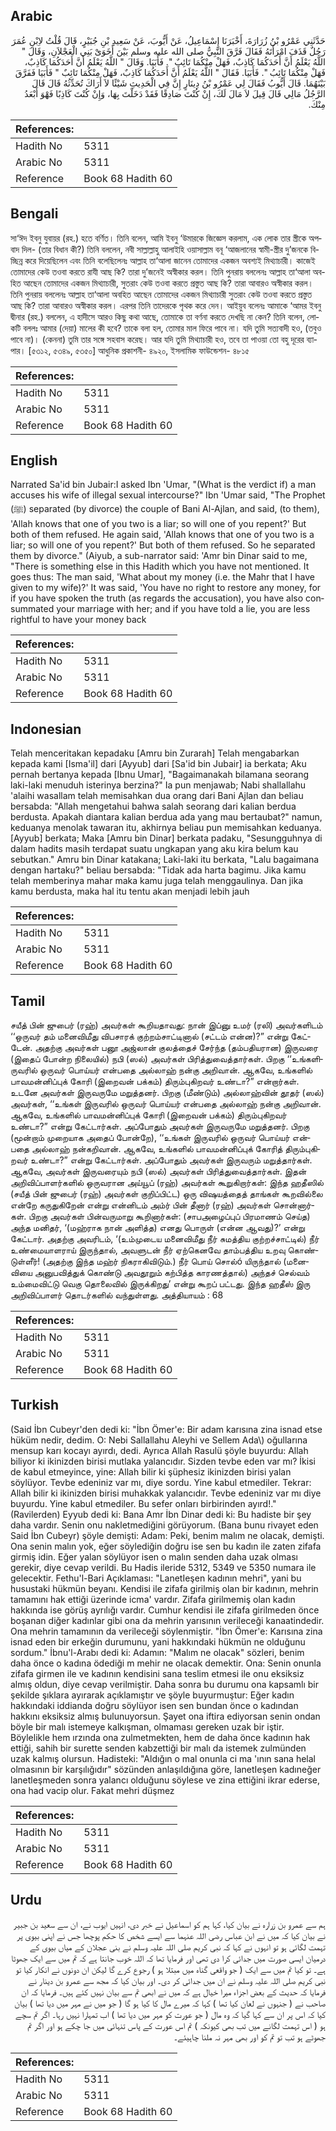 ## Arabic


<div dir="rtl" lang="ar" style={{fontSize:'larger',backgroundColor:'#f8f9fa',padding:20}}>
حَدَّثَنِي عَمْرُو بْنُ زُرَارَةَ، أَخْبَرَنَا إِسْمَاعِيلُ، عَنْ أَيُّوبَ، عَنْ سَعِيدِ بْنِ جُبَيْرٍ، قَالَ قُلْتُ لاِبْنِ عُمَرَ رَجُلٌ قَذَفَ امْرَأَتَهُ فَقَالَ فَرَّقَ النَّبِيُّ صلى الله عليه وسلم بَيْنَ أَخَوَىْ بَنِي الْعَجْلاَنِ، وَقَالَ ‏"‏ اللَّهُ يَعْلَمُ أَنَّ أَحَدَكُمَا كَاذِبٌ، فَهَلْ مِنْكُمَا تَائِبٌ ‏"‏‏.‏ فَأَبَيَا‏.‏ وَقَالَ ‏"‏ اللَّهُ يَعْلَمُ أَنَّ أَحَدَكُمَا كَاذِبٌ، فَهَلْ مِنْكُمَا تَائِبُ ‏"‏‏.‏ فَأَبَيَا‏.‏ فَقَالَ ‏"‏ اللَّهُ يَعْلَمُ أَنَّ أَحَدَكُمَا كَاذِبٌ، فَهَلْ مِنْكُمَا تَائِبٌ ‏"‏ فَأَبَيَا فَفَرَّقَ بَيْنَهُمَا‏.‏ قَالَ أَيُّوبُ فَقَالَ لِي عَمْرُو بْنُ دِينَارٍ إِنَّ فِي الْحَدِيثِ شَيْئًا لاَ أَرَاكَ تُحَدِّثُهُ قَالَ قَالَ الرَّجُلُ مَالِي قَالَ قِيلَ لاَ مَالَ لَكَ، إِنْ كُنْتَ صَادِقًا فَقَدْ دَخَلْتَ بِهَا، وَإِنْ كُنْتَ كَاذِبًا فَهْوَ أَبْعَدُ مِنْكَ‏.‏
</div>
<div style={{backgroundColor:'#f8f9fa',padding:20, marginBottom: 10}}><table> <thead> <tr> <th>References:</th> <th></th> </tr> </thead> <tbody><tr><td>Hadith No</td><td>5311</td></tr><tr><td>Arabic No</td><td>5311</td></tr><tr><td>Reference</td><td>Book 68 Hadith 60</td></tr></tbody></table></div>

## Bengali


<div dir="ltr" lang="bn" style={{fontSize:'larger',backgroundColor:'#f8f9fa',padding:20}}>
সা‘ঈদ ইবনু যুবায়র (রহ.) হতে বর্ণিত। তিনি বলেন, আমি ইবনু ‘উমারকে জিজ্ঞেস করলাম, এক লোক তার স্ত্রীকে অপবাদ দিল- (তার বিধান কী?) তিনি বললেন, নবী সাল্লাল্লাহু আলাইহি ওয়াসাল্লাম বনূ ‘আজলানের স্বামী-স্ত্রীর দু’জনকে বিচ্ছিন্ন করে দিয়েছিলেন এবং তিনি বলেছিলেনঃ আল্লাহ তা‘আলা জানেন তোমাদের একজন অবশ্যই মিথ্যাচারী। কাজেই তোমাদের কেউ তওবা করতে রাযী আছ কি? তারা দু’জনেই অস্বীকার করল। তিনি পুনরায় বললেনঃ আল্লাহ তা‘আলা অবহিত আছেন তোমাদের একজন মিথ্যাচারী, সুতরাং কেউ তওবা করতে প্রস্তুত আছ কি? তারা আবারও অস্বীকার করল। তিনি পুনরায় বললেনঃ আল্লাহ তা‘আলা অবহিত আছেন তোমাদের একজন মিথ্যাচারী সুতরাং কেউ তওবা করতে প্রস্তুত আছ কি? তারা আবারও অস্বীকার করল। এরপর তিনি তাদেরকে পৃথক করে দেন। আইয়ুব বলেনঃ আমাকে ‘আমর ইবনু দ্বীনার (রহ.) বললেন, এ হাদীসে আরও কিছু কথা আছে, তোমাকে তা বর্ণনা করতে দেখছি না কেন? তিনি বলেন, লোকটি বললঃ আমার (দেয়া) মালের কী হবে? তাকে বলা হল, তোমার মাল ফিরে পাবে না। যদি তুমি সত্যবাদী হও, (তবুও পাবে না)। (কেননা) তুমি তার সঙ্গে সহবাস করেছ। আর যদি তুমি মিথ্যাচারী হও, তবে তা পাওয়া তো বহু দূরের ব্যাপার। [৫৩১২, ৫৩৪৯, ৫৩৫০] আধুনিক প্রকাশনী- ৪৯২০, ইসলামিক ফাউন্ডেশন- ৪৮১৫
</div>
<div style={{backgroundColor:'#f8f9fa',padding:20, marginBottom: 10}}><table> <thead> <tr> <th>References:</th> <th></th> </tr> </thead> <tbody><tr><td>Hadith No</td><td>5311</td></tr><tr><td>Arabic No</td><td>5311</td></tr><tr><td>Reference</td><td>Book 68 Hadith 60</td></tr></tbody></table></div>

## English


<div dir="ltr" lang="en" style={{fontSize:'larger',backgroundColor:'#f8f9fa',padding:20}}>
Narrated Sa'id bin Jubair:I asked Ibn 'Umar, "(What is the verdict if) a man accuses his wife of illegal sexual intercourse?" Ibn 'Umar said, "The Prophet (ﷺ) separated (by divorce) the couple of Bani Al-Ajlan, and said, (to them), 'Allah knows that one of you two is a liar; so will one of you repent?' But both of them refused. He again said, 'Allah knows that one of you two is a liar; so will one of you repent?' But both of them refused. So he separated them by divorce." (Aiyub, a sub-narrator said: 'Amr bin Dinar said to me, "There is something else in this Hadith which you have not mentioned. It goes thus: The man said, 'What about my money (i.e. the Mahr that I have given to my wife)?' It was said, 'You have no right to restore any money, for if you have spoken the truth (as regards the accusation), you have also consummated your marriage with her; and if you have told a lie, you are less rightful to have your money back
</div>
<div style={{backgroundColor:'#f8f9fa',padding:20, marginBottom: 10}}><table> <thead> <tr> <th>References:</th> <th></th> </tr> </thead> <tbody><tr><td>Hadith No</td><td>5311</td></tr><tr><td>Arabic No</td><td>5311</td></tr><tr><td>Reference</td><td>Book 68 Hadith 60</td></tr></tbody></table></div>

## Indonesian


<div dir="ltr" lang="id" style={{fontSize:'larger',backgroundColor:'#f8f9fa',padding:20}}>
Telah menceritakan kepadaku [Amru bin Zurarah] Telah mengabarkan kepada kami [Isma'il] dari [Ayyub] dari [Sa'id bin Jubair] ia berkata; Aku pernah bertanya kepada [Ibnu Umar], "Bagaimanakah bilamana seorang laki-laki menuduh isterinya berzina?" Ia pun menjawab; Nabi shallallahu 'alaihi wasallam telah memisahkan dua orang dari Bani Ajlan dan beliau bersabda: "Allah mengetahui bahwa salah seorang dari kalian berdua berdusta. Apakah diantara kalian berdua ada yang mau bertaubat?" namun, keduanya menolak tawaran itu, akhirnya beliau pun memisahkan keduanya. [Ayyub] berkata; Maka [Amru bin Dinar] berkata padaku, "Sesungguhnya di dalam hadits masih terdapat suatu ungkapan yang aku kira belum kau sebutkan." Amru bin Dinar katakana; Laki-laki itu berkata, "Lalu bagaimana dengan hartaku?" beliau bersabda: "Tidak ada harta bagimu. Jika kamu telah memberinya mahar maka kamu juga telah menggaulinya. Dan jika kamu berdusta, maka hal itu tentu akan menjadi lebih jauh
</div>
<div style={{backgroundColor:'#f8f9fa',padding:20, marginBottom: 10}}><table> <thead> <tr> <th>References:</th> <th></th> </tr> </thead> <tbody><tr><td>Hadith No</td><td>5311</td></tr><tr><td>Arabic No</td><td>5311</td></tr><tr><td>Reference</td><td>Book 68 Hadith 60</td></tr></tbody></table></div>

## Tamil


<div dir="ltr" lang="ta" style={{fontSize:'larger',backgroundColor:'#f8f9fa',padding:20}}>
சயீத் பின் ஜுபைர் (ரஹ்) அவர்கள் கூறியதாவது: நான் இப்னு உமர் (ரலி) அவர்களிடம் ‘‘ஒருவர் தம் மனைவிமீது விபசாரக் குற்றம்சாட்டினால் (சட்டம் என்ன)?” என்று கேட்டேன். அதற்கு அவர்கள் பனூ அஜ்லான் குலத்தைச் சேர்ந்த (தம்பதியரான) இருவரை (இதைப் போன்ற நிலையில்) நபி (ஸல்) அவர்கள் பிரித்துவைத்தார்கள். பிறகு ‘‘உங்களிருவரில் ஒருவர் பொய்யர் என்பதை அல்லாஹ் நன்கு அறிவான். ஆகவே, உங்களில் பாவமன்னிப்புக் கோரி (இறைவன் பக்கம்) திரும்புகிறவர் உண்டா?” என்றார்கள். உடனே அவர்கள் இருவருமே மறுத்தனர். பிறகு (மீண்டும்) அல்லாஹ்வின் தூதர் (ஸல்) அவர்கள், ‘‘உங்கள் இருவரில் ஒருவர் பொய்யர் என்பதை அல்லாஹ் நன்கு அறிவான். ஆகவே, உங்களில் பாவமன்னிப்புக் கோரி (இறைவன் பக்கம்) திரும்புகிறவர் உண்டா?” என்று கேட்டார்கள். அப்போதும் அவர்கள் இருவருமே மறுத்தனர். பிறகு (மூன்றாம் முறையாக அதைப் போன்றே), ‘‘உங்கள் இருவரில் ஒருவர் பொய்யர் என்பதை அல்லாஹ் நன்கறிவான். ஆகவே, உங்களில் பாவமன்னிப்புக் கோரித் திரும்புகிறவர் உண்டா?” என்று கேட்டார்கள். அப்போதும் அவர்கள் இருவரும் மறுத்தார்கள். ஆகவே, அவர்கள் இருவரையும் நபி (ஸல்) அவர்கள் பிரித்துவைத்தார்கள். இதன் அறிவிப்பாளர்களில் ஒருவரான அய்யூப் (ரஹ்) அவர்கள் கூறுகிறார்கள்: இந்த ஹதீஸில் (சயீத் பின் ஜுபைர் (ரஹ்) அவர்கள் குறிப்பிட்ட) ஒரு விஷயத்தைத் தாங்கள் கூறவில்லை என்றே கருதுகிறேன் என்று என்னிடம் அம்ர் பின் தீனார் (ரஹ்) அவர்கள் சொன்னார்கள். பிறகு அவர்கள் பின்வருமாறு கூறினார்கள்: (சாபஅழைப்புப் பிரமாணம் செய்த) அந்த மனிதர், ‘(மஹ்ராக நான் அளித்த) எனது பொருள் (என்ன ஆவது)?’ என்று கேட்டார். அதற்கு அவரிடம், ‘(உம்முடைய மனைவிமீது நீர் சுமத்திய குற்றச்சாட்டில்) நீர் உண்மையாளராய் இருந்தால், அவளுடன் நீர் ஏற்கெனவே தாம்பத்திய உறவு கொண்டுள்ளீர்! (அதற்கு இந்த மஹ்ர் நிகராகிவிடும்.) நீர் பொய் சொல்ó யிருந்தால் (மனைவியை அனுபவித்துக் கொண்டு அவதூறும் கற்பித்த காரணத்தால்) அந்தச் செல்வம் உம்மைவிட்டு வெகு தொலைவில் இருக்கிறது’ என்று கூறப் பட்டது. இந்த ஹதீஸ் இரு அறிவிப்பாளர் தொடர்களில் வந்துள்ளது. அத்தியாயம் : 68
</div>
<div style={{backgroundColor:'#f8f9fa',padding:20, marginBottom: 10}}><table> <thead> <tr> <th>References:</th> <th></th> </tr> </thead> <tbody><tr><td>Hadith No</td><td>5311</td></tr><tr><td>Arabic No</td><td>5311</td></tr><tr><td>Reference</td><td>Book 68 Hadith 60</td></tr></tbody></table></div>

## Turkish


<div dir="ltr" lang="tr" style={{fontSize:'larger',backgroundColor:'#f8f9fa',padding:20}}>
(Said İbn Cubeyr'den dedi ki: "İbn Ömer'e: Bir adam karısına zina isnad etse hüküm nedir, dedim. O: Nebi Sallallahu Aleyhi ve Sellem Ada\) oğullarına mensup karı kocayı ayırdı, dedi. Ayrıca Allah Rasulü şöyle buyurdu: Allah biliyor ki ikinizden birisi mutlaka yalancıdır. Sizden tevbe eden var mı? İkisi de kabul etmeyince, yine: Allah bilir ki şüphesiz ikinizden birisi yalan söylüyor. Tevbe edeniniz var mı, diye sordu. Yine kabul etmediler. Tekrar: Allah bilir ki ikinizden birisi muhakkak yalancıdır. Tevbe edeniniz var mı diye buyurdu. Yine kabul etmediler. Bu sefer onları birbirinden ayırd!." (Ravilerden) Eyyub dedi ki: Bana Amr İbn Dinar dedi ki: Bu hadiste bir şey daha vardır. Senin onu nakletmediğini görüyorum. (Bana bunu rivayet eden Said İbn Cubeyr) şöyle demişti: Adam: Peki, benim malım ne olacak, demişti. Ona senin malın yok, eğer söylediğin doğru ise sen bu kadın ile zaten zifafa girmiş idin. Eğer yalan söylüyor isen o malın senden daha uzak olması gerekir, diye cevap verildi. Bu Hadis ileride 5312, 5349 ve 5350 numara ile gelecektir. Fethu'l-Bari Açıklaması: "LanetIeşen kadının mehri", yani bu husustaki hükmün beyanı. Kendisi ile zifafa girilmiş olan bir kadının, mehrin tamamını hak ettiği üzerinde icma' vardır. Zifafa girilmemiş olan kadın hakkında ise görüş ayrılığı vardır. Cumhur kendisi ile zifafa girilmeden önce boşanan diğer kadınlar gibi ona da mehrin yarısının verileceği kanaatindedir. Ona mehrin tamamının da verileceği söylenmiştir. "İbn Ömer'e: Karısına zina isnad eden bir erkeğin durumunu, yani hakkındaki hükmün ne olduğunu sordum." İbnu'l-Arabı dedi ki: Adamın: "Malım ne olacak" sözleri, benim daha önce o kadına ödediği m mehir ne olacak demektir. Ona: Senin onunla zifafa girmen ile ve kadının kendisini sana teslim etmesi ile onu eksiksiz almış oldun, diye cevap verilmiştir. Daha sonra bu durumu ona kapsamlı bir şekilde şıklara ayırarak açıklamıştır ve şöyle buyurmuştur: Eğer kadın hakkındaki iddianda doğru söylüyor isen sen bundan önce o kadından hakkını eksiksiz almış bulunuyorsun. Şayet ona iftira ediyorsan senin ondan böyle bir malı istemeye kalkışman, olmaması gereken uzak bir iştir. Böylelikle hem ırzında ona zulmetmekten, hem de daha önce kadının hak ettiği, sahih bir surette senden kabzettiği bir malı da istemek zulmünden uzak kalmış olursun. Hadisteki: "Aldığın o mal onunla ci ma 'ının sana helal olmasının bir karşılığıdır" sözünden anlaşıldığına göre, lanetIeşen kadıneğer lanetleşmeden sonra yalancı olduğunu söylese ve zina ettiğini ikrar ederse, ona had vacip olur. Fakat mehri düşmez
</div>
<div style={{backgroundColor:'#f8f9fa',padding:20, marginBottom: 10}}><table> <thead> <tr> <th>References:</th> <th></th> </tr> </thead> <tbody><tr><td>Hadith No</td><td>5311</td></tr><tr><td>Arabic No</td><td>5311</td></tr><tr><td>Reference</td><td>Book 68 Hadith 60</td></tr></tbody></table></div>

## Urdu


<div dir="rtl" lang="ur" style={{fontSize:'larger',backgroundColor:'#f8f9fa',padding:20}}>
ہم سے عمرو بن زرارہ نے بیان کیا، کہا ہم کو اسماعیل نے خبر دی، انہیں ایوب نے، ان سے سعید بن جبیر نے بیان کیا کہ میں نے ابن عباس رضی اللہ عنہما سے ایسے شخص کا حکم پوچھا جس نے اپنی بیوی پر تہمت لگائی ہو تو انہوں نے کہا کہ نبی کریم صلی اللہ علیہ وسلم نے بنی عجلان کے میاں بیوی کے درمیان ایسی صورت میں جدائی کرا دی تھی اور فرمایا تھا کہ اللہ خوب جانتا ہے کہ تم میں سے ایک جھوٹا ہے۔ تو کیا تم میں سے ایک ( جو واقعی گناہ میں مبتلا ہو ) رجوع کرے گا لیکن ان دونوں نے انکار کیا تو نبی کریم صلی اللہ علیہ وسلم نے ان میں جدائی کر دی۔ اور بیان کیا کہ مجھ سے عمرو بن دینار نے فرمایا کہ حدیث کے بعض اجزاء میرا خیال ہے کہ میں نے ابھی تم سے بیان نہیں کئے ہیں۔ فرمایا کہ ان صاحب نے ( جنہوں نے لعان کیا تھا ) کہا کہ میرے مال کا کیا ہو گا ( جو میں نے مہر میں دیا تھا ) بیان کیا کہ اس پر ان سے کہا گیا کہ وہ مال ( جو عورت کو مہر میں دیا تھا ) اب تمہارا نہیں رہا۔ اگر تم سچے ہو ( اس تہمت لگانے میں تب بھی کیونکہ ) تم اس عورت کے پاس تنہائی میں جا چکے ہو اور اگر تم جھوٹے ہو تب تو تم کو اور بھی مہر نہ ملنا چاہیئے۔
</div>
<div style={{backgroundColor:'#f8f9fa',padding:20, marginBottom: 10}}><table> <thead> <tr> <th>References:</th> <th></th> </tr> </thead> <tbody><tr><td>Hadith No</td><td>5311</td></tr><tr><td>Arabic No</td><td>5311</td></tr><tr><td>Reference</td><td>Book 68 Hadith 60</td></tr></tbody></table></div>